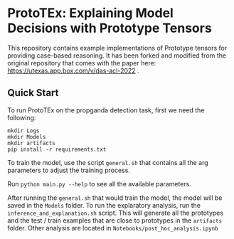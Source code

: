 # ProtoTEx: Explaining Model Decisions with Prototype Tensors 

This repository contains example implementations of Prototype tensors for providing case-based reasoning. It has been forked and modified from the original repository that comes with the paper here: https://utexas.app.box.com/v/das-acl-2022 .


## Quick Start

To run ProtoTEx on the propganda detection task, first we need the following:

```
mkdir Logs
mkdir Models
mkdir artifacts
pip install -r requirements.txt
```

To train the model, use the script `general.sh` that contains all the arg parameters to adjust the training process. 

Run `python main.py --help` to see all the available parameters.

After running the `general.sh` that would train the model, the model will be saved in the `Models` folder. To run the explaratory analysis, run the `inference_and_explanation.sh` script. This will generate all the prototypes and the test / train examples that are close to prototypes in the `artifacts` folder. Other analysis are located in `Notebooks/post_hoc_analysis.ipynb`